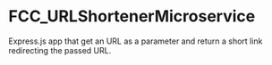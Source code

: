 # FCC_URLShortenerMicroservice
Express.js app that get an URL as a parameter and return a short link redirecting the passed URL.
